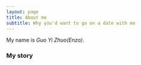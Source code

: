 ```yaml
---
layout: page
title: About me
subtitle: Why you'd want to go on a date with me
---
```


My name is _Guo Yi Zhuo(Enzo)_.

### My story

